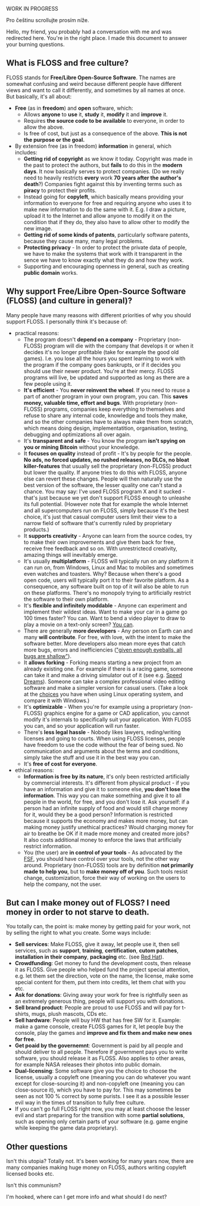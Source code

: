 WORK IN PROGRESS

Pro češtinu scrollujte prosím níže.

Hello, my friend, you probably had a conversation with me and was redirected here. You're in the right place. I made this document to answer your burning questions.

## What is FLOSS and free culture?

FLOSS stands for **Free/Libre Open-Source Software**. The names are somewhat confusing and weird because different people have different views and want to call it differently, and sometimes by all names at once. But basically, it's all about:

- **Free** (as in **freedom**) and **open** software, which:
  - Allows **anyone** to **use** it, **study** it, **modify** it and **improve** it.
  - Requires **the source code to be available** to everyone, in order to allow the above.
  - Is free of cost, but just as a consequence of the above. **This is not the purpose or the goal.**
- By extension free (as in freedom) **information** in general, which includes:
  - **Getting rid of copyright** as we know it today. Copyright was made in the past to protect the authors, but **fails** to do this in the **modern days**. It now basically serves to protect companies. (Do we really need to heavily restricts **every** work **70 years after the author's death**?) Companies fight against this by inventing terms such as **piracy** to protect their profits.
  - Instead going for **copyleft**, which basically means providing your information to everyone for free and requiring anyone who uses it to make new information to do the same with it. E.g. I draw a picture, upload it to the Internet and allow anyone to modify it on the condition that if they do, they also have to allow other to modify the new image.
  - **Getting rid of some kinds of patents**, particularly software patents, because they cause many, many legal problems.
  - **Protecting privacy** - In order to protect the private data of people, we have to make the systems that work with it transparent in the sence we have to know exactly what they do and how they work.
  - Supporting and encouraging openness in general, such as creating **public domain** works.

## Why support Free/Libre Open-Source Software (FLOSS) (and culture in general)?

Many people have many reasons with different priorities of why you should support FLOSS. I personally think it's because of:

- practical reasons:
  - The program doesn't **depend on a company** - Proprietary (non-FLOSS) program will die with the company that develops it or when it decides it's no longer profitable (take for example the good old games). I.e. you lose all the hours you spent learning to work with the program if the company goes bankrupts, or if it decides you should use their newer product. You're at their mercy. FLOSS programs will live, be updated and supported as long as there are a few people using it.
  - **It's efficient** - You **never reinvent the wheel**. If you need to reuse a part of another program in your own program, you can. This **saves money, valuable time, effort and bugs**. With proprietary (non-FLOSS) programs, companies keep everything to themselves and refuse to share any internal code, knowledge and tools they make, and so the other companies have to always make them from scratch, which means doing design, implementatition, organisation, testing, debugging and optimizations all over again.
  - It's **transparent and safe** - You know the program **isn't spying on you or mining Bitcoin** without your knowledge.
  - It **focuses on quality** instead of profit - It's by people for the people. **No ads, no forced updates, no rushed releases, no DLCs, no bloat killer-features** that usually sell the proprietary (non-FLOSS) product but lower the quality. If anyone tries to do this with FLOSS, anyone else can revert these changes. People will then naturally use the best version of the software, the lesser quality one can't stand a chance. You may say: I've used FLOSS program X and it sucked - that's just because we yet don't support FLOSS enough to unleashe its full potential. (However note that for example the whole Internet and all supercomputers run on FLOSS, simply because it's the best choice, it's just that casual computer users limit their view to a narrow field of software that's currently ruled by proprietary products.)
  - It **supports creativity** - Anyone can learn from the source codes, try to make their own improvements and give them back for free, receive free feedback and so on. With unrestrictecd creativity, amazing things will inevitably emerge.
  - It's usually **multiplatform** - FLOSS will typically run on any platform it can run on, from Windows, Linux and Mac to mobiles and sometimes even watches and toasters. Why? Because when there's a good open code, users will typically port it to their favorite platform. As a consequence, any software built on top of it will also be able to run on these platforms. There's no monopoly trying to artificially restrict the software to their own platform.
  - It's **flexible and infinitely moddable** - Anyone can experiment and implement their wildest ideas. Want to make your car in a game go 100 times faster? You can. Want to bend a video player to draw to play a movie on a text-only screen? [You can](https://www.youtube.com/watch?v=R5My-QU2V4E).
  - There are generally **more developers** - Any person on Earth can and many **will contribute**. For free, with love, with the intent to make the software better. More developers also mean more eyes that catch more bugs, errors and inefficiencies (["given enough eyeballs, all bugs are shallow"](https://en.wikipedia.org/wiki/Linus%27s_Law)).
  - It **allows forking** - Forking means starting a new project from an already existing one. For example if there is a racing game, someone can take it and make a driving simulator out of it (see e.g. [Speed Dreams](https://en.wikipedia.org/wiki/Speed_Dreams)). Someone can take a complex professional video editing software and make a simpler version for casual users. (Take a look at the [choices](https://en.wikipedia.org/wiki/Linux_distribution#/media/File:Linux_Distribution_Timeline.svg) you have when using Linux operating system, and compare it with Windows.) 
  - It's **optimizable** - When you're for example using a proprietary (non-FLOSS) graphics engine for a game or CAD application, you cannot modify it's internals to specifically suit your application. With FLOSS you can, and so your application will run faster.
  - There's **less legal hassle** - Nobody likes lawyers, reding/writing licenses and going to courts. When using FLOSS licenses, people have freedom to use the code without the fear of being sued. No communication and arguments about the terms and conditions, simply take the stuff and use it in the best way you can.
  - It's **free of cost for everyone**.
- ethical reasons:
  - **Information is free by its nature**, it's only been restricted artificially by commercial interests. It's different from physical product - if you have an information and give it to someone else, **you don't lose the information**. This way you can make something and give it to all people in the world, for free, and you don't lose it. Ask yourself: if a person had an infinite supply of food and would still charge money for it, would they be a good person? Information is restricted because it supports the economy and makes more money, but can making money justify unethical practices? Would charging money for air to breathe be OK if it made more money and created more jobs? It also costs additional money to enforce the laws that artificially restrict information.
  - You (the user) are **in control of your tools** - As advocated by the [FSF](https://www.fsf.org/), you should have control over your tools, not the other way around. Proprietary (non-FLOSS) tools are by definition **not primarily made to help you**, but to **make money off of you**. Such tools resist change, customization, force their way of working on the users to help the company, not the user.

## But can I make money out of FLOSS? I need money in order to not starve to death.

You totally can, the point is: make money by getting paid for your work, not by selling the right to what you create. Some ways include:

- **Sell services**: Make FLOSS, give it away, let people use it, then sell services, such as **support**, **training**, **certification**, **cutom patches**, **installation in their company**, **packaging** etc. (see [Red Hat](https://www.redhat.com/en)).
- **Crowdfunding**: Get money to fund the development costs, then release it as FLOSS. Give people who helped fund the project special attention, e.g. let them set the direction, vote on the name, the license, make some special content for them, put them into credits, let them chat with you etc.
- **Ask for donations**: Giving away your work for free is rightfully seen as an extremely generous thing, people will support you with donations.
- **Sell brand product**: People are proud to use FLOSS and will pay for t-shirts, mugs, plush mascots, CDs etc.
- **Sell hardware**: People will buy HW that has free SW for it. Example: make a game console, create FLOSS games for it, let people buy the console, play the games and **improve and fix them and make new ones for free**.
- **Get poaid by the governemnt**: Government is paid by all people and should deliver to all people. Therefore if government pays you to write software, you should release it as FLOSS. Also applies to other areas, for example NASA releases their photos into public domain.
- **Dual-licensing**: Some software give you the choice to choose the license, usually a copyleft one (meaning you can do whatever you want except for close-sourcing it) and non-copyleft one (meaning you can close-source it), which you have to pay for. This may sometimes be seen as not 100 % correct by some purists. I see it as a possible lesser evil way in the times of transition to fully free culture.
- If you can't go full FLOSS right now, you may at least choose the lesser evil and start preparing for the transition with some **partial solutions**, such as opening only certain parts of your software (e.g. game engine while keeping the game data proprietary).

## Other questions

Isn't this utopia?
Totally not. It's been working for many years now, there are many companies making huge money on FLOSS, authors writing copyleft licensed books etc.

Isn't this communism?

I'm hooked, where can I get more info and what should I do next?
